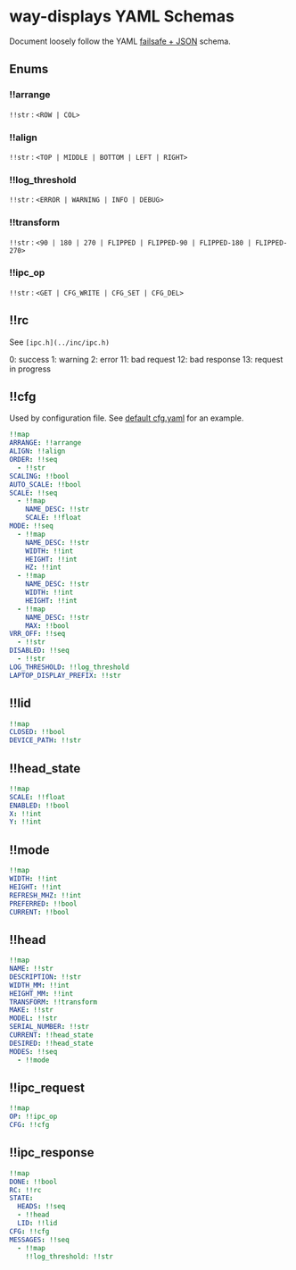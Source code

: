 # way-displays YAML Schemas

Document loosely follow the YAML [failsafe + JSON](https://yaml.org/spec/1.2.2/#chapter-10-recommended-schemas) schema.

## Enums

### !!arrange

`!!str` : `<ROW | COL>`

### !!align

`!!str` : `<TOP | MIDDLE | BOTTOM | LEFT | RIGHT>`

### !!log_threshold

`!!str` : `<ERROR | WARNING | INFO | DEBUG>`

### !!transform

`!!str` : `<90 | 180 | 270 | FLIPPED | FLIPPED-90 | FLIPPED-180 | FLIPPED-270>`

### !!ipc_op

`!!str` : `<GET | CFG_WRITE | CFG_SET | CFG_DEL>`

## !!rc

See `[ipc.h](../inc/ipc.h)`

0: success
1: warning
2: error
11: bad request
12: bad response
13: request in progress

## !!cfg

Used by configuration file. See [default cfg.yaml](../cfg.yaml) for an example.

```yaml
!!map
ARRANGE: !!arrange
ALIGN: !!align
ORDER: !!seq
  - !!str
SCALING: !!bool
AUTO_SCALE: !!bool
SCALE: !!seq
  - !!map
    NAME_DESC: !!str
    SCALE: !!float
MODE: !!seq
  - !!map
    NAME_DESC: !!str
    WIDTH: !!int
    HEIGHT: !!int
    HZ: !!int
  - !!map
    NAME_DESC: !!str
    WIDTH: !!int
    HEIGHT: !!int
  - !!map
    NAME_DESC: !!str
    MAX: !!bool
VRR_OFF: !!seq
  - !!str
DISABLED: !!seq
  - !!str
LOG_THRESHOLD: !!log_threshold
LAPTOP_DISPLAY_PREFIX: !!str
```

## !!lid

```yaml
!!map
CLOSED: !!bool
DEVICE_PATH: !!str
```

## !!head_state

```yaml
!!map
SCALE: !!float
ENABLED: !!bool
X: !!int
Y: !!int
```

## !!mode

```yaml
!!map
WIDTH: !!int
HEIGHT: !!int
REFRESH_MHZ: !!int
PREFERRED: !!bool
CURRENT: !!bool
```

## !!head

```yaml
!!map
NAME: !!str
DESCRIPTION: !!str
WIDTH_MM: !!int
HEIGHT_MM: !!int
TRANSFORM: !!transform
MAKE: !!str
MODEL: !!str
SERIAL_NUMBER: !!str
CURRENT: !!head_state
DESIRED: !!head_state
MODES: !!seq
  - !!mode
```

## !!ipc_request

```yaml
!!map
OP: !!ipc_op
CFG: !!cfg
```

## !!ipc_response

```yaml
!!map
DONE: !!bool
RC: !!rc
STATE:
  HEADS: !!seq
  - !!head
  LID: !!lid
CFG: !!cfg
MESSAGES: !!seq
  - !!map
    !!log_threshold: !!str
```

